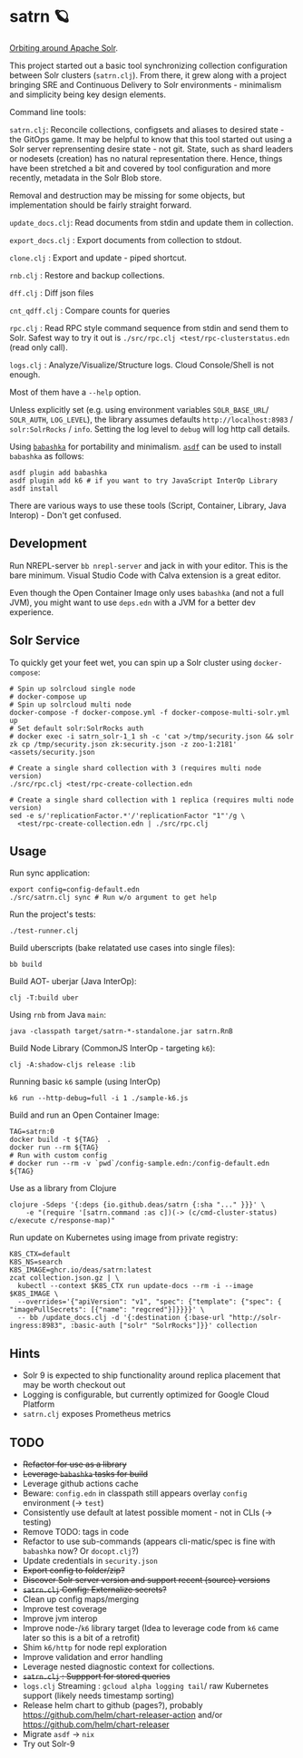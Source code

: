 # satrn 🪐
[Orbiting around Apache Solr](https://youtu.be/8q8110rRTCA?t=18283).

This project started out a basic tool synchronizing collection configuration between Solr clusters (`satrn.clj`). From there, it grew along with a project bringing SRE and Continuous Delivery to Solr environments - minimalism and simplicity being key design elements.

Command line tools:

`satrn.clj`: Reconcile collections, configsets and aliases to desired state - the GitOps game. It may be helpful to know that this tool started out using a Solr server reprensenting desire state - not git. State, such as shard leaders or nodesets (creation) has no natural representation there. Hence, things have been stretched a bit and covered by tool configuration and more recently, metadata in the Solr Blob store.

Removal and destruction may be missing for some objects, but implementation should be fairly straight forward.

`update_docs.clj`:  Read documents from stdin and update them in collection.

`export_docs.clj` : Export documents from collection to stdout.

`clone.clj` : Export and update - piped shortcut.

`rnb.clj` : Restore and backup collections.

`dff.clj` : Diff json files

`cnt_qdff.clj` : Compare counts for queries

`rpc.clj` : Read RPC style command sequence from stdin and send them to Solr. Safest way to try it out is `./src/rpc.clj <test/rpc-clusterstatus.edn` (read only call).

`logs.clj` : Analyze/Visualize/Structure logs. Cloud Console/Shell is not enough.

Most of them have a `--help` option.

Unless explicitly set (e.g. using environment variables `SOLR_BASE_URL`/ `SOLR_AUTH`, `LOG_LEVEL`), the library assumes defaults `http://localhost:8983` / `solr:SolrRocks` / `info`. Setting the log level to `debug` will log http call details.

Using [`babashka`](https://babashka.org/) for portability and minimalism. [`asdf`](https://asdf-vm.com/) can be used to install `babashka` as follows:

```shell
asdf plugin add babashka
asdf plugin add k6 # if you want to try JavaScript InterOp Library
asdf install
```

There are various ways to use these tools (Script, Container, Library, Java Interop) - Don't get confused.


## Development
Run NREPL-server `bb nrepl-server` and jack in with your editor. This is the bare minimum. Visual Studio Code with Calva extension is a great editor.

Even though the Open Container Image only uses `babashka` (and not a full JVM), you might want to use `deps.edn` with a JVM for a better dev experience.

## Solr Service
To quickly get your feet wet, you can spin up a Solr cluster using `docker-compose`:

```shell
# Spin up solrcloud single node
# docker-compose up
# Spin up solrcloud multi node
docker-compose -f docker-compose.yml -f docker-compose-multi-solr.yml up
# Set default solr:SolrRocks auth
# docker exec -i satrn_solr-1_1 sh -c 'cat >/tmp/security.json && solr zk cp /tmp/security.json zk:security.json -z zoo-1:2181' <assets/security.json

# Create a single shard collection with 3 (requires multi node version)
./src/rpc.clj <test/rpc-create-collection.edn

# Create a single shard collection with 1 replica (requires multi node version)
sed -e s/'replicationFactor.*'/'replicationFactor "1"'/g \
  <test/rpc-create-collection.edn | ./src/rpc.clj 
```

## Usage

Run sync application:

```shell
export config=config-default.edn
./src/satrn.clj sync # Run w/o argument to get help

```

Run the project's tests:
```shell
./test-runner.clj
```

Build uberscripts (bake relatated use cases into single files):
```shell
bb build
```

Build AOT- uberjar (Java InterOp):
```shell
clj -T:build uber
```

Using `rnb` from Java `main`:
```shell
java -classpath target/satrn-*-standalone.jar satrn.RnB
```

Build Node Library (CommonJS InterOp - targeting `k6`):
```shell
clj -A:shadow-cljs release :lib
```
Running basic `k6` sample (using InterOp) 
```shell
k6 run --http-debug=full -i 1 ./sample-k6.js
```

Build and run an Open Container Image:
```shell
TAG=satrn:0
docker build -t ${TAG}  .
docker run --rm ${TAG}
# Run with custom config 
# docker run --rm -v `pwd`/config-sample.edn:/config-default.edn ${TAG}
```

Use as a library from Clojure
```shell
clojure -Sdeps '{:deps {io.github.deas/satrn {:sha "..." }}}' \
    -e "(require '[satrn.command :as c])(-> (c/cmd-cluster-status) c/execute c/response-map)"
```

Run update on Kubernetes using image from private registry:

```shell
K8S_CTX=default
K8S_NS=search
K8S_IMAGE=ghcr.io/deas/satrn:latest
zcat collection.json.gz | \
  kubectl --context $K8S_CTX run update-docs --rm -i --image $K8S_IMAGE \
  --overrides='{"apiVersion": "v1", "spec": {"template": {"spec": { "imagePullSecrets": [{"name": "regcred"}]}}}}' \
  -- bb /update_docs.clj -d '{:destination {:base-url "http://solr-ingress:8983", :basic-auth ["solr" "SolrRocks"]}}' collection
```

## Hints
- Solr 9 is expected to ship functionality around replica placement that may be worth checkout out
- Logging is configurable, but currently optimized for Google Cloud Platform
- `satrn.clj` exposes Prometheus metrics

## TODO
- ~~Refactor for use as a library~~
- ~~Leverage `babashka` tasks for build~~
- Leverage github actions cache
- Beware: `config.edn` in classpath still appears overlay `config` environment (-> `test`)
- Consistently use default at latest possible moment - not in CLIs (-> testing)
- Remove TODO: tags in code
- Refactor to use sub-commands (appears cli-matic/spec is fine with `babashka` now? Or `docopt.clj`?)
- Update credentials in `security.json`
- ~~Export config to folder/zip?~~
- ~~Discover Solr server version and support recent (source) versions~~
- ~~`satrn.clj` Config: Externalize secrets?~~
- Clean up config maps/merging
- Improve test coverage
- Improve jvm interop
- Improve node-/`k6` library target (Idea to leverage code from `k6` came later so this is a bit of a retrofit)
- Shim `k6/http` for node repl exploration
- Improve validation and error handling
- Leverage nested diagnostic context for collections.
- ~~`satrn.clj` : Suppport for stored queries~~
- `logs.clj` Streaming : `gcloud alpha logging tail`/ raw Kubernetes support (likely needs timestamp sorting)
- Release helm chart to github (pages?), probably https://github.com/helm/chart-releaser-action and/or https://github.com/helm/chart-releaser
- Migrate `asdf` -> `nix`
- Try out Solr-9

